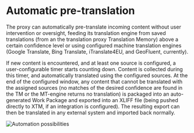# Automatic pre-translation

The proxy can automatically pre-translate incoming content without user intervention or oversight, feeding its translation engine from saved translations (from an the translation proxy Translation Memory) above a certain confidence level or using configured machine translation engines (Google Translate, Bing Translate, iTranslate4EU, and GeoFluent, currently).

If new content is encountered, and at least one source is configured, a user-configurable timer starts counting down. Content is collected during this timer, and automatically translated using the configured sources. At the end of the configured window, any content that cannot be translated with the assigned sources (no matches of the desired confidence are found in the TM or the MT-engine returns no translation) is packaged into an auto-generated Work Package and exported into an XLIFF file (being pushed directly to XTM, if an integration is configured). The resulting export can then be translated in any external system and imported back normally.

![Automation possibilities](/img/dashboard/auto_pre_translate_dialog.png)
